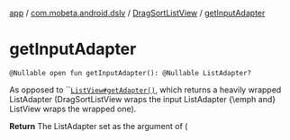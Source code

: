[app](../../index.md) / [com.mobeta.android.dslv](../index.md) / [DragSortListView](index.md) / [getInputAdapter](.)

# getInputAdapter

`@Nullable open fun getInputAdapter(): @Nullable ListAdapter?`

As opposed to ``[`ListView#getAdapter()`](#), which returns a heavily wrapped ListAdapter (DragSortListView wraps the input ListAdapter {\emph and} ListView wraps the wrapped one).

**Return**
The ListAdapter set as the argument of (

